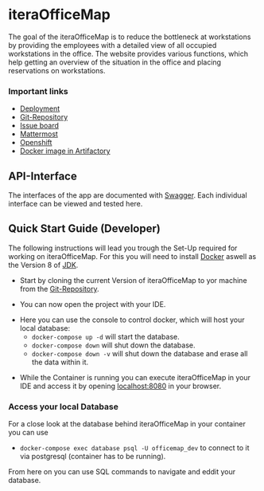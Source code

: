 # iteraOfficeMap

The goal of the iteraOfficeMap is to reduce the bottleneck at workstations by providing the employees with a detailed view of all occupied workstations in the office. The website provides various functions, which help getting an overview of the situation in the office and placing reservations on workstations.

### Important links

 - [Deployment](https://office-map.cloudapps.iterashift.com/)
 - [Git-Repository](https://iteragit.iteratec.de/studentsFRA/iteraOfficeMap/tree/master)
 - [Issue board](https://iteragit.iteratec.de/studentsFRA/iteraOfficeMap/boards)
 - [Mattermost](https://iterachat.iteratec.de/iteratec/channels/officemap)
 - [Openshift](https://console.cloudapps.iterashift.com:8443/console/project/office-map/overview)
 - [Docker image in Artifactory](https://artifactory.iteratec.io/artifactory/webapp/#/artifacts/browse/tree/General/docker/office-map/office-map/latest)

## API-Interface

The interfaces of the app are documented with [Swagger](https://office-map.cloudapps.iterashift.com/swagger-ui.html). Each individual interface can be viewed and tested here.


## Quick Start Guide (Developer)
The following instructions will lead you trough the Set-Up required for working on iteraOfficeMap. For this you will need to install [Docker](https://www.docker.com/get-started) aswell as the Version 8 of [JDK](https://www.oracle.com/technetwork/java/javase/downloads/jdk8-downloads-2133151.html).

* Start by cloning the current Version of iteraOfficeMap to yor machine from the [Git-Repository](https://iteragit.iteratec.de/studentsFRA/iteraOfficeMap/tree/master).

+ You can now open the project with your IDE.

* Here you can use the console to control docker, which will host your local database:
    * `docker-compose up -d` will start the database.
    * `docker-compose down` will shut down the database.
    * `docker-compose down -v`  will shut down the database and erase all the data within it.

+ While the Container is running you can execute iteraOfficeMap in your IDE and access it by opening  [localhost:8080](https://localhost:8080) in your browser.

### Access your local Database
For a close look at the database behind iteraOfficeMap in your container you can use
- `docker-compose exec database psql -U officemap_dev` to connect to it via postgresql (container has to be running).

From here on you can use SQL commands to navigate and eddit your database. 





